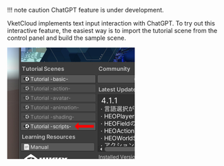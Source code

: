 !!! note caution
     ChatGPT feature is under development.

VketCloud implements text input interaction with ChatGPT.
To try out this interactive feature, the easiest way is to import the tutorial scene from the control panel and build the sample scene.

![ChatGPTSampleInstall](img/ChatGPTSampleInstall.jpg)